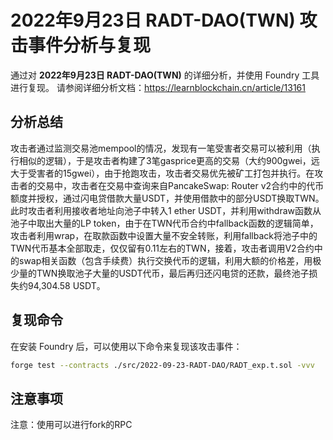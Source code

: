# 2022年9月23日 RADT-DAO(TWN) 攻击事件分析与复现

通过对 **2022年9月23日 RADT-DAO(TWN)** 的详细分析，并使用 Foundry 工具进行复现。
请参阅详细分析文档：https://learnblockchain.cn/article/13161

## 分析总结
攻击者通过监测交易池mempool的情况，发现有一笔受害者交易可以被利用（执行相似的逻辑），于是攻击者构建了3笔gasprice更高的交易（大约900gwei，远大于受害者的15gwei），由于抢跑攻击，攻击者交易优先被矿工打包并执行。在攻击者的交易中，攻击者在交易中查询来自PancakeSwap: Router v2合约中的代币额度并授权，通过闪电贷借款大量USDT，并使用借款中的部分USDT换取TWN。此时攻击者利用接收者地址向池子中转入1 ether USDT，并利用withdraw函数从池子中取出大量的LP token，由于在TWN代币合约中fallback函数的逻辑简单，攻击者利用wrap，在取款函数中设置大量不安全转账，利用fallback将池子中的TWN代币基本全部取走，仅仅留有0.11左右的TWN，接着，攻击者调用V2合约中的swap相关函数（包含手续费）执行交换代币的逻辑，利用大额的价格差，用极少量的TWN换取池子大量的USDT代币，最后再归还闪电贷的还款，最终池子损失约94,304.58 USDT。

## 复现命令

在安装 Foundry 后，可以使用以下命令来复现该攻击事件：

```bash
forge test --contracts ./src/2022-09-23-RADT-DAO/RADT_exp.t.sol -vvv
 ```

## 注意事项
注意：使用可以进行fork的RPC